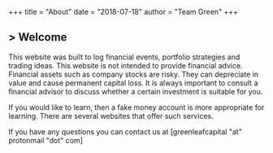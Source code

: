 +++
title = "About"
date = "2018-07-18"
author = "Team Green"
+++

<h2>> Welcome<span class="logo__cursor" style="width: 3px; height: 1.625rem;"></span></h2>

This website was built to log financial events, portfolio strategies and trading ideas. This website is not intended to provide financial advice. Financial assets such as company stocks are risky. They can depreciate in value and cause permanent capital loss. It is always important to consult a financial advisor to discuss whether a certain investment is suitable for you. 

If you would like to learn, then a fake money account is more appropriate for learning. There are several websites that offer such services.

If you have any questions you can contact us at [greenleafcapital "at" protonmail "dot" com]